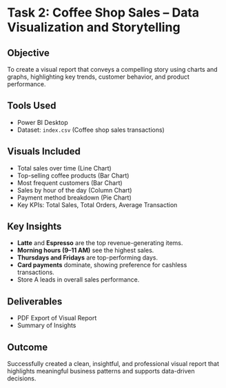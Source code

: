 
#  Task 2: Coffee Shop Sales – Data Visualization and Storytelling


##  Objective
To create a visual report that conveys a compelling story using charts and graphs, highlighting key trends, customer behavior, and product performance.


## Tools Used
- Power BI Desktop
- Dataset: `index.csv` (Coffee shop sales transactions)


##  Visuals Included
- Total sales over time (Line Chart)
- Top-selling coffee products (Bar Chart)
- Most frequent customers (Bar Chart)
- Sales by hour of the day (Column Chart)
- Payment method breakdown (Pie Chart)
- Key KPIs: Total Sales, Total Orders, Average Transaction


##  Key Insights
- **Latte** and **Espresso** are the top revenue-generating items.
- **Morning hours (9–11 AM)** see the highest sales.
- **Thursdays and Fridays** are top-performing days.
- **Card payments** dominate, showing preference for cashless transactions.
- Store A leads in overall sales performance.



##  Deliverables
- PDF Export of Visual Report
- Summary of Insights 



## Outcome
Successfully created a clean, insightful, and professional visual report that highlights meaningful business patterns and supports data-driven decisions.
